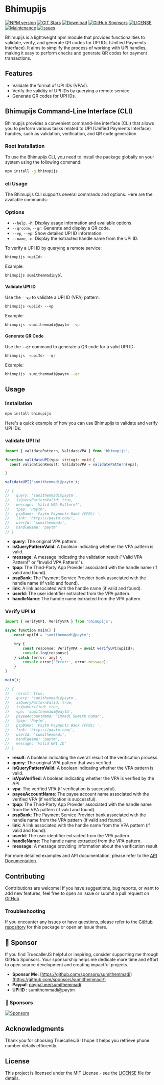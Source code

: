 # Bhimupijs

[![NPM version](https://img.shields.io/npm/v/bhimupijs.svg)](https://www.npmjs.com/package/bhimupijs)
[![GIT Stars](https://img.shields.io/github/stars/sumithemmadi/bhimupijs)](https://github.com/sumithemmadi/bhimupijs/)
[![Download](https://img.shields.io/npm/dt/bhimupijs.svg)](https://github.com/sumithemmadi/bhimupijs)
[![GitHub Sponsors](https://img.shields.io/badge/sponsor-1-blue)](https://github.com/sumithemmadi/bhimupijs)
[![LICENSE](https://img.shields.io/npm/l/bhimupijs.svg)](https://github.com/sumithemmadi/bhimupijs/blob/main/LICENSE)
[![Maintenance](https://img.shields.io/npms-io/maintenance-score/bhimupijs)](https://github.com/sumithemmadi/bhimupijs)
[![Issues](https://img.shields.io/github/issues/sumithemmadi/bhimupijs)](https://github.com/sumithemmadi/bhimupijs/issues)

<!-- [![GitHub Sponsors](https://img.shields.io/github/sponsors/sumithemmadi)](https://github.com/sumithemmadi/bhimupijs) -->


Bhimupijs is a lightweight npm module that provides functionalities to validate, verify, and generate QR codes for UPI IDs (Unified Payments Interface). It aims to simplify the process of working with UPI handles, making it easy to perform checks and generate QR codes for payment transactions.

## Features

- Validate the format of UPI IDs (VPAs).
- Verify the validity of UPI IDs by querying a remote service.
- Generate QR codes for UPI IDs.

## Bhimupijs Command-Line Interface (CLI)

Bhimupijs provides a convenient command-line interface (CLI) that allows you to perform various tasks related to UPI (Unified Payments Interface) handles, such as validation, verification, and QR code generation.

### Root Installation

To use the Bhimupijs CLI, you need to install the package globally on your system using the following command:

```bash
npm install -g bhimupijs
```

### cli Usage

The Bhimupijs CLI supports several commands and options. Here are the available commands:

### Options

- `--help`, `-h`: Display usage information and available options.
- `--qrcode`, `--qr`: Generate and display a QR code.
- `--vp`, `--vp`: Show detailed UPI ID information.
- `--name`, `-n`: Display the extracted handle name from the UPI ID.
  
To verify a UPI ID by querying a remote service:

```bash
bhimupijs <upiId> 
```

Example:

```bash
bhimupijs sumithemmadi@ybl
```

#### Validate UPI ID

Use the `--vp`  to validate a UPI ID (VPA) pattern:

```bash
bhimupijs <upiId> --vp
```

Example:

```bash
bhimupijs  sumithemmadi@paytm --vp
```

#### Generate QR Code

Use the `--qr` command to generate a QR code for a valid UPI ID:

```bash
bhimupijs  <upiId> --qr
```

Example:

```bash
bhimupijs  sumithemmadi@paytm --qr
```


## Usage

### Installation

```bash
npm install bhimupijs
```

Here's a quick example of how you can use Bhimupijs to validate and verify UPI IDs:

### **validate UPI Id**
  
```typescript
import { validatePattern, ValidateVPA } from 'bhimupijs';

function validateUPI(vpa: string): void {
  const validationResult: ValidateVPA = validatePattern(vpa);

}

validateUPI('sumithemmadi@paytm');

// {
//   query: 'sumithemmadi@paytm',
//   isQueryPatternValid: true,
//   message: 'Valid VPA Pattern!',
//   tpap: 'Paytm',
//   pspBank: 'Paytm Payments Bank (PPBL) ',
//   link: 'https://paytm.com/',
//   userId: 'sumithemmadi',
//   handleName: 'paytm'
// }

```

- **query**: The original VPA pattern.
- **isQueryPatternValid**: A boolean indicating whether the VPA pattern is valid.
- **message**: A message indicating the validation result ("Valid VPA Pattern!" or "Invalid VPA Pattern!").
- **tpap**: The Third-Party App Provider associated with the handle name (if valid and found).
- **pspBank**: The Payment Service Provider bank associated with the handle name (if valid and found).
- **link**: A link associated with the handle name (if valid and found).
- **userId**: The user identifier extracted from the VPA pattern.
- **handleName**: The handle name extracted from the VPA pattern.

### **Verify UPI Id**

```typescript
import { verifyUPI, VerifyVPA } from 'bhimupijs';

async function main() {
    const upiId = 'sumithemmadi@paytm';

    try {
        const response: VerifyVPA = await verifyUPI(upiId);
        console.log(response)
    } catch (error: any) {
        console.error('Error:', error.message);
    }
}

main();

// {
//   result: true,
//   query: 'sumithemmadi@paytm',
//   isQueryPatternValid: true,
//   isVpaVerified: true,
//   vpa: 'sumithemmadi@paytm',
//   payeeAccountName: 'Emmadi Sumith Kumar',
//   tpap: 'Paytm',
//   pspBank: 'Paytm Payments Bank (PPBL) ',
//   link: 'https://paytm.com/',
//   userId: 'sumithemmadi',
//   handleName: 'paytm',
//   message: 'Valid UPI ID'
// }

```
- **result**: A boolean indicating the overall result of the verification process.
- **query**: The original VPA pattern that was verified.
- **isQueryPatternValid**: A boolean indicating whether the VPA pattern is valid.
- **isVpaVerified**: A boolean indicating whether the VPA is verified by the API.
- **vpa**: The verified VPA (if verification is successful).
- **payeeAccountName**: The payee account name associated with the verified VPA (if verification is successful).
- **tpap**: The Third-Party App Provider associated with the handle name from the VPA pattern (if valid and found).
- **pspBank**: The Payment Service Provider bank associated with the handle name from the VPA pattern (if valid and found).
- **link**: A link associated with the handle name from the VPA pattern (if valid and found).
- **userId**: The user identifier extracted from the VPA pattern.
- **handleName**: The handle name extracted from the VPA pattern.
- **message**: A message providing information about the verification result.



For more detailed examples and API documentation, please refer to the [API Documentation](./typings/index.d.ts).

## Contributing

Contributions are welcome! If you have suggestions, bug reports, or want to add new features, feel free to open an issue or submit a pull request on [GitHub](https://github.com/sumithemmadi/bhimupijs).

### Troubleshooting

If you encounter any issues or have questions, please refer to the [GitHub repository](https://github.com/sumithemmadi/bhimupijs) for this package or open an issue there.

## 💝 Sponsor

If you find TruecallerJS helpful or inspiring, consider supporting me through GitHub Sponsors. Your sponsorship helps me dedicate more time and effort to open source development and creating impactful projects.

- **Sponsor Me**: [https://github.com/sponsors/sumithemmadi](https://github.com/sponsors/sumithemmadi/)
- **Paypal**: [paypal.me/sumithemmadi](https://paypal.me/sumithemmadi)
- **UPI ID** : sumithemmadi@paytm

### 💖 Sponsors

[![Sponsors](https://sumithemmadi.github.io/sponsor.svg)](https://github.com/sponsors/sumithemmadi/)

## Acknowledgments

Thank you for choosing TruecallerJS! I hope it helps you retrieve phone number details efficiently.


## License

This project is licensed under the MIT License - see the [LICENSE](./LICENSE) file for details.

